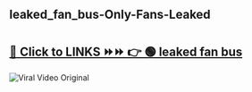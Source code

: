 
 ## leaked_fan_bus-Only-Fans-Leaked

# <h2><a href="https://clipsfans.com/leaked_fan_bus&ref=git">🔗 Click to LINKS ⏩⏩ 👉 🟢 leaked fan bus </a></h2>

<a href="https://clipsfans.com/leaked_fan_bus&ref=git" rel="nofollow" data-target="animated-image.originalLink"><img src="https://i.ibb.co.com/xMMVF88/686577567.gif" alt="Viral Video Original" style="max-width: 100%; display: inline-block;" data-target="animated-image.originalImage"></a>
